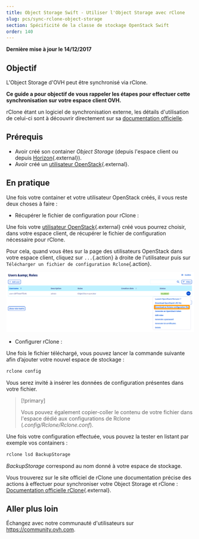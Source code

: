 ```yaml
---
title: Object Storage Swift - Utiliser l'Object Storage avec rClone
slug: pcs/sync-rclone-object-storage
section: Spécificité de la classe de stockage OpenStack Swift
order: 140
---
```


**Dernière mise à jour le 14/12/2017**

## Objectif

L'Object Storage d'OVH peut être synchronisé via rClone.

**Ce guide a pour objectif de vous rappeler les étapes pour effectuer cette synchronisation sur votre espace client OVH.**

rClone étant un logiciel de synchronisation externe, les détails d'utilisation de celui-ci sont à découvrir directement sur sa [documentation officielle](https://Rclone.org/).

## Prérequis

- Avoir créé son container *Object Storage* (depuis l'espace client ou depuis [Horizon](https://docs.ovh.com/fr/public-cloud/creer-un-conteneur-dobjets/){.external}).
- Avoir créé un [utilisateur OpenStack](https://docs.ovh.com/fr/public-cloud/creation-et-suppression-dun-utilisateur-openstack/){.external}.

## En pratique

Une fois votre container et votre utilisateur OpenStack créés, il vous reste deux choses à faire :

- Récupérer le fichier de configuration pour rClone :

Une fois votre [utilisateur OpenStack](https://docs.ovh.com/fr/public-cloud/creation-et-suppression-dun-utilisateur-openstack/){.external} créé vous pourrez choisir, dans votre espace client, de récupérer le fichier de configuration nécessaire pour rClone.

Pour cela, quand vous êtes sur la page des utilisateurs OpenStack dans votre espace client, cliquez sur `...`{.action} à droite de l'utilisateur puis sur `Télécharger un fichier de configuration Rclone`{.action}.

![Télécharger un fichier de configuration Rclone](images/pcs_sync_rclone_pcs-20211008090532581.png)

- Configurer rClone :

Une fois le fichier téléchargé, vous pouvez lancer la commande suivante afin d’ajouter votre nouvel espace de stockage :

```sh
rclone config
```

Vous serez invité à insérer les données de configuration présentes dans votre fichier.

> [!primary]
>
> Vous pouvez également copier-coller le contenu de votre fichier dans l'espace dédié aux configurations de Rclone (*.config/Rclone/Rclone.conf*).
>

Une fois votre configuration effectuée, vous pouvez la tester en listant par exemple vos containers :

```sh
rclone lsd BackupStorage
```

*BackupStorage* correspond au nom donné à votre espace de stockage.

Vous trouverez sur le site officiel de rClone une documentation précise des actions à effectuer pour synchroniser votre Object Storage et rClone : [Documentation officielle rClone](https://Rclone.org/swift/){.external}.


## Aller plus loin

Échangez avec notre communauté d'utilisateurs sur <https://community.ovh.com>.
